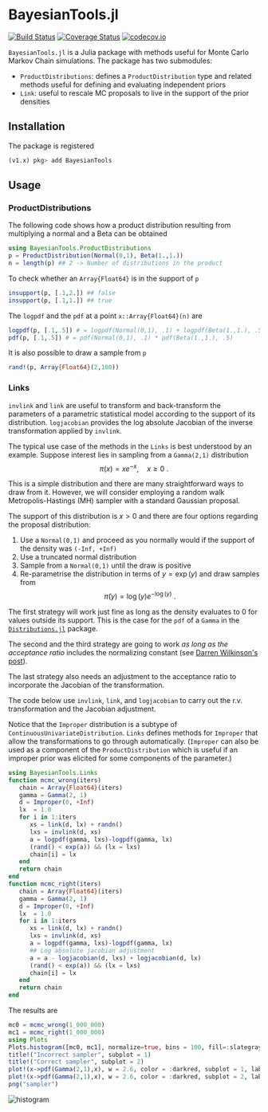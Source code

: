 # BayesianTools.jl
[![Build Status](https://travis-ci.org/gragusa/BayesianTools.jl.svg?branch=master)](https://travis-ci.org/gragusa/BayesianTools.jl)
[![Coverage Status](https://coveralls.io/repos/gragusa/BayesianTools.jl/badge.svg?branch=master&service=github)](https://coveralls.io/github/gragusa/BayesianTools.jl?branch=master)
[![codecov.io](http://codecov.io/github/gragusa/BayesianTools.jl/coverage.svg?branch=master)](http://codecov.io/github/gragusa/BayesianTools.jl?branch=master)

`BayesianTools.jl` is a Julia package with methods useful for Monte Carlo Markov Chain simulations. The package has two submodules:

- `ProductDistributions`: defines a `ProductDistribution` type and related methods useful for defining and evaluating independent priors
- `Link`: useful to rescale MC proposals to live in the support of the prior densities

## Installation

The package is registered
```julia
(v1.x) pkg> add BayesianTools
```

## Usage

### ProductDistributions

The following code shows how a product distribution resulting from multiplying a normal and a Beta can be obtained
```julia
using BayesianTools.ProductDistributions
p = ProductDistribution(Normal(0,1), Beta(1.,1.))
n = length(p) ## 2 -> Number of distributions in the product
```
To check whether an `Array{Float64}` is in the support of `p`
```julia
insupport(p, [.1,2.]) ## false
insupport(p, [.1,1.]) ## true
```
The `logpdf` and the `pdf` at a point `x::Array{Float64}(n)` are
```julia
logpdf(p, [.1,.5]) # = logpdf(Normal(0,1), .1) + logpdf(Beta(1.,1.), .5)
pdf(p, [.1,.5]) # = pdf(Normal(0,1), .1) * pdf(Beta(1.,1.), .5)
```

It is also possible to draw a sample from `p`
```julia
rand!(p, Array{Float64}(2,100))
```

### Links

`invlink` and `link` are useful to transform and back-transform the parameters of a parametric statistical model according to the support of its distribution. `logjacobian` provides the log absolute Jacobian of the inverse transformation applied by `invlink`.

The typical use case of the methods in the `Links` is best understood by an example. Suppose interest lies in sampling from a `Gamma(2,1)` distribution $$\pi(x) = xe^{-x}, \quad x \geq 0 \text{ .}$$

This is a simple distribution and there are many straightforward ways to draw from it. However, we will consider employing a random walk Metropolis-Hastings (MH) sampler with a standard Gaussian proposal.

The support of this distribution is $x>0$ and there are four options regarding the proposal distribution:

1. Use a `Normal(0,1)` and proceed as you normally would if the support of the density was `(-Inf, +Inf)`
2. Use a truncated normal distribution 
3. Sample from a `Normal(0,1)` until the draw is positive
4. Re-parametrise the distribution in terms of $y=\exp(y)$ and draw samples from $$\tilde{\pi}(y) = \log(y)e^{-\log(y)} \text{ .}$$

The first strategy will work just fine as long as the density evaluates to 0 for values outside its support. This is the case for the `pdf` of a `Gamma` in the [`Distributions.jl`](https://github.com/JuliaStats/Distributions.jl) package.

The second and the third strategy are going to work _as long as the acceptance ratio_ includes the normalizing constant (see [Darren Wilkinson's post](https://darrenjw.wordpress.com/2012/06/04/metropolis-hastings-mcmc-when-the-proposal-and-target-have-differing-support/)).

The last strategy also needs an adjustment to the acceptance ratio to incorporate the Jacobian of the transformation.

The code below use `invlink`, `link`, and `logjacobian` to carry out the r.v. transformation and the Jacobian adjustment.

Notice that the `Improper` distribution is a subtype of `ContinuousUnivariateDistribution`. `Links` defines methods for `Improper` that allow the transformations to go through automatically. (`Improper` can also be used as a component of the `ProductDistribution` which is useful if an improper prior was elicited for some components of the parameter.)

 ```julia
 using BayesianTools.Links
 function mcmc_wrong(iters)
    chain = Array{Float64}(iters)
    gamma = Gamma(2, 1)
    d = Improper(0, +Inf)
    lx  = 1.0
    for i in 1:iters
       xs = link(d, lx) + randn()
       lxs = invlink(d, xs)
       a = logpdf(gamma, lxs)-logpdf(gamma, lx)       
       (rand() < exp(a)) && (lx = lxs)
       chain[i] = lx
    end
    return chain
end
 function mcmc_right(iters)
    chain = Array{Float64}(iters)
    gamma = Gamma(2, 1)
    d = Improper(0, +Inf)
    lx  = 1.0
    for i in 1:iters
       xs = link(d, lx) + randn()
       lxs = invlink(d, xs)
       a = logpdf(gamma, lxs)-logpdf(gamma, lx)
       ## Log absolute jacobian adjustment
       a = a - logjacobian(d, lxs) + logjacobian(d, lx)
       (rand() < exp(a)) && (lx = lxs)
       chain[i] = lx
    end
    return chain
end
```

The results are
```julia
mc0 = mcmc_wrong(1_000_000)
mc1 = mcmc_right(1_000_000)
using Plots
Plots.histogram([mc0, mc1], normalize=true, bins = 100, fill=:slategray, layout = (1,2), lab = "draws")
title!("Incorrect sampler", subplot = 1)
title!("Correct sampler", subplot = 2)
plot!(x->pdf(Gamma(2,1),x), w = 2.6, color = :darkred, subplot = 1, lab = "Gamma(2,1) density")
plot!(x->pdf(Gamma(2,1),x), w = 2.6, color = :darkred, subplot = 2, lab = "Gamma(2,1) density"))
png("sampler")
```

![histogram](docs/images/sampler.png)
